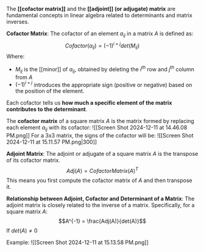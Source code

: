 The **[[cofactor matrix]]** and the **[[adjoint]] (or adjugate) matrix** are fundamental concepts in linear algebra related to determinants and matrix inverses.

**Cofactor Matrix**: 
The cofactor of an element $a_{ij}$ in a matrix $A$ is defined as:$$Cofactor (a_{ij}) = (-1)^{i+j} det(M_{ij}) $$
Where:
- $M_{ij}$ is the [[minor]] of $a_{ij}$, obtained by deleting the $i^{th}$ row and $j^{th}$ column from $A$
- $(-1)^{i+j}$ introduces the appropriate sign (positive or negative) based on the position of the element.

Each cofactor tells us **how much a specific element of the matrix contributes to the determinant**.

The **cofactor matrix** of a square matrix $A$ is the matrix formed by replacing each element $a_{ij}$ with its cofactor: 
![[Screen Shot 2024-12-11 at 14.46.08 PM.png]]
For a 3x3 matrix, the signs of the cofactor will be:
![[Screen Shot 2024-12-11 at 15.11.57 PM.png|300]]

**Adjoint Matrix**:
The adjoint or adjugate of a square matrix $A$ is the transpose of its cofactor matrix. $$Adj (A) = Cofactor Matrix (A)^T$$ This means you first compute the cofactor matrix of $A$ and then transpose it.


**Relationship between Adjoint, Cofactor and Determinant of a Matrix**:
The adjoint matrix is closely related to the inverse of a matrix. Specifically, for a square matrix $A$:$$A^{-1} = \frac{Adj(A)}{det(A)}$$If $det(A) \neq 0$

Example:
![[Screen Shot 2024-12-11 at 15.13.58 PM.png]]

